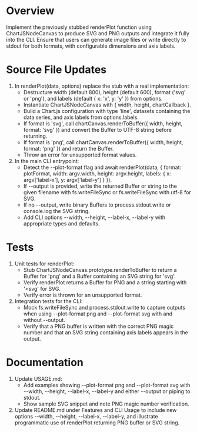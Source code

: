 # Overview
Implement the previously stubbed renderPlot function using ChartJSNodeCanvas to produce SVG and PNG outputs and integrate it fully into the CLI. Ensure that users can generate image files or write directly to stdout for both formats, with configurable dimensions and axis labels.

# Source File Updates
1. In renderPlot(data, options) replace the stub with a real implementation:
   - Destructure width (default 800), height (default 600), format ('svg' or 'png'), and labels (default { x: 'x', y: 'y' }) from options.
   - Instantiate ChartJSNodeCanvas with { width, height, chartCallback }.
   - Build a Chart.js configuration with type 'line', datasets containing the data series, and axis labels from options.labels.
   - If format is 'svg', call chartCanvas.renderToBuffer({ width, height, format: 'svg' }) and convert the Buffer to UTF-8 string before returning.
   - If format is 'png', call chartCanvas.renderToBuffer({ width, height, format: 'png' }) and return the Buffer.
   - Throw an error for unsupported format values.
2. In the main CLI entrypoint:
   - Detect the --plot-format flag and await renderPlot(data, { format: plotFormat, width: argv.width, height: argv.height, labels: { x: argv['label-x'], y: argv['label-y'] } }).
   - If --output is provided, write the returned Buffer or string to the given filename with fs.writeFileSync or fs.writeFileSync with utf-8 for SVG.
   - If no --output, write binary Buffers to process.stdout.write or console.log the SVG string.
   - Add CLI options --width, --height, --label-x, --label-y with appropriate types and defaults.

# Tests
1. Unit tests for renderPlot:
   - Stub ChartJSNodeCanvas.prototype.renderToBuffer to return a Buffer for 'png' and a Buffer containing an SVG string for 'svg'.
   - Verify renderPlot returns a Buffer for PNG and a string starting with '<svg' for SVG.
   - Verify error is thrown for an unsupported format.
2. Integration tests for the CLI:
   - Mock fs.writeFileSync and process.stdout.write to capture outputs when using --plot-format png and --plot-format svg with and without --output.
   - Verify that a PNG buffer is written with the correct PNG magic number and that an SVG string containing axis labels appears in the output.

# Documentation
1. Update USAGE.md:
   - Add examples showing --plot-format png and --plot-format svg with --width, --height, --label-x, --label-y and either --output or piping to stdout.
   - Show sample SVG snippet and note PNG magic number verification.
2. Update README.md under Features and CLI Usage to include new options --width, --height, --label-x, --label-y, and illustrate programmatic use of renderPlot returning PNG buffer or SVG string.